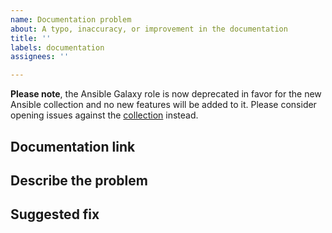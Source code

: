 ```yaml
---
name: Documentation problem
about: A typo, inaccuracy, or improvement in the documentation
title: ''
labels: documentation
assignees: ''

---
```


**Please note**, the Ansible Galaxy role is now deprecated in favor for the new Ansible 
collection and no new features will be added to it.  Please consider opening issues against the
[collection](https://github.com/PaloAltoNetworks/pan-os-ansible) instead.

## Documentation link

<!--- Where is the documentation with the issue? -->

## Describe the problem

<!--- Is this a typo, stale information, request for improvement, inaccuracy? -->
<!--- Clearly and concisely describe the problem with the documentation -->

## Suggested fix

<!--- If possible, help us by offering a suggested fix to the problem -->
